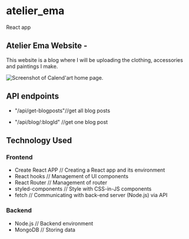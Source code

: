 # atelier_ema

React app

## Atelier Ema Website -

This website is a blog where I will be uploading the clothing, accessories and paintings I make.

![Screenshot of Calend'art home page.](./server/assets/calend-art.PNG)

## API endpoints

  * "/api/get-blogposts"//get all blog posts
 
  * "/api/blog/:blogId" //get one blog post

## Technology Used
### Frontend
* Create React APP // Creating a React app and its environment
* React hooks // Management of UI components
* React Router // Management of router
* styled-components // Style with CSS-in-JS components
* fetch // Communicating with back-end server (Node.js) via API

### Backend
* Node.js // Backend environment
* MongoDB // Storing data

